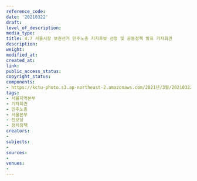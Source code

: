 ```yaml
---
reference_code: 
date: '20210322'
draft: 
level_of_description: 
media_type: 
title: 4.7 서울시장 보권선거 민주노총 지지후보 선정 및 공동정책 발표 기자회견
description: 
weight: 
modified_at: 
created_at: 
link: 
public_access_status: 
copyright_status: 
components:
- https://kctu-photo.s3.ap-northeast-2.amazonaws.com/2021년/3월/20210322-4.7+서울시장+보권선거+민주노총+지지후보+선정+및+공동정책+발표+기자회견_서울지역본부_기자회견_민주노총_서울본부_진보당_정치정책/_1DX0063.jpg
tags:
- 서울지역본부
- 기자회견
- 민주노총
- 서울본부
- 진보당
- 정치정책
creators:
- 
subjects:
- 
sources:
- 
venues:
- 
---
```

